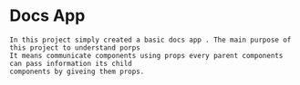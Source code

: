 # Docs App

    In this project simply created a basic docs app . The main purpose of this project to understand porps
    It means communicate components using props every parent components can pass information its child
    components by giveing them props.
    
